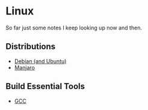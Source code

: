 # Linux

So far just some notes I keep looking up now and then.


## Distributions

- [Debian (and Ubuntu)](debian)
- [Manjaro](manjaro)

## Build Essential Tools

- [GCC](gcc)
